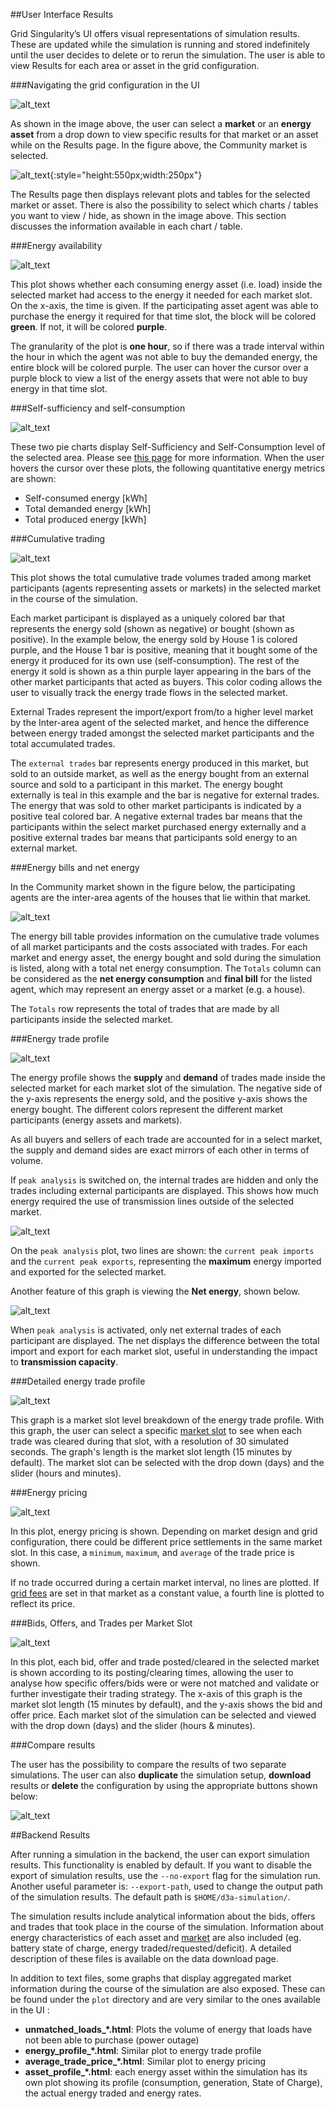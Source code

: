 ##User Interface Results

Grid Singularity’s UI offers visual representations of simulation results. These are updated while the simulation is running and stored indefinitely until the user decides to delete or to rerun the simulation. The user is able to view Results for each area or asset in the grid configuration.

###Navigating the grid configuration in the UI

![alt_text](img/results-1.png)

As shown in the image above, the user can select a **market** or an **energy asset** from a drop down to view specific results for that market or an asset while on the Results page. In the figure above, the Community market is selected.

![alt_text](img/results-2.png){:style="height:550px;width:250px"}

The Results page then displays relevant plots and tables for the selected market or asset. There is also the possibility to select which charts / tables you want to view / hide, as shown in the image above. This section discusses the information available in each chart / table.

###Energy availability

![alt_text](img/results-3.png)

This plot shows whether each consuming energy asset (i.e. load) inside the selected market had access to the energy it needed for each market slot. On the x-axis, the time is given. If the participating asset agent was able to purchase the energy it required for that time slot, the block will be colored **green**. If not, it will be colored **purple**.

The granularity of the plot is **one hour**, so if there was a trade interval within the hour in which the agent was not able to buy the demanded energy, the entire block will be colored purple. The user can hover the cursor over a purple block to view a list of the energy assets that were not able to buy energy in that time slot.

###Self-sufficiency and self-consumption

![alt_text](img/results-4.png)

These two pie charts display Self-Sufficiency and Self-Consumption level of the selected area. Please see [this page](self-sufficiency-consumption.md) for more information. When the user hovers the cursor over these plots, the following quantitative energy metrics are shown:

*   Self-consumed energy [kWh]
*   Total demanded energy [kWh]
*   Total produced energy [kWh]

###Cumulative trading

![alt_text](img/results-5.png)

This plot shows the total cumulative trade volumes traded among market participants (agents representing assets or markets) in the selected market in the course of the simulation. 

Each market participant is displayed as a uniquely colored bar that represents the energy sold (shown as negative) or bought (shown as positive). In the example below, the energy sold by House 1 is colored purple, and the House 1 bar is positive, meaning that it bought some of the energy it produced for its own use (self-consumption). The rest of the energy it sold is shown as a thin purple layer appearing in the bars of the other market participants that acted as buyers. This color coding allows the user to visually track the energy trade flows in the selected market.

External Trades represent the import/export from/to a higher level market by the Inter-area agent of the selected market, and hence the difference between energy traded amongst the selected market participants and the total accumulated trades.

The `external trades` bar represents energy produced in this market, but sold to an outside market, as well as the energy bought from an external source and sold to a participant in this market. The energy bought externally is teal in this example and the bar is negative for external trades. The energy that was sold to other market participants is indicated by a positive teal colored bar. A negative external trades bar means that the participants within the select market purchased energy externally and a positive external trades bar means that participants sold energy to an external market.

###Energy bills and net energy

In the Community market shown in the figure below, the participating agents are the inter-area agents of the houses that lie within that market.

![alt_text](img/results-6.png)

The energy bill table provides information on the cumulative trade volumes of all market participants and the costs associated with trades. For each market and energy asset, the energy bought and sold during the simulation is listed, along with a total net energy consumption. The `Totals` column can be considered as the **net energy consumption** and **final bill** for the listed agent, which may represent an energy asset or a market (e.g. a house).

The `Totals` row represents the total of trades that are made by all participants inside the selected market.

###Energy trade profile

![alt_text](img/results-7.png)

The energy profile shows the **supply** and **demand** of trades made inside the selected market for each market slot of the simulation. The negative side of the y-axis represents the energy sold, and the positive y-axis shows the energy bought. The different colors represent the different market participants (energy assets and markets).

As all buyers and sellers of each trade are accounted for in a select market, the supply and demand sides are exact mirrors of each other in terms of volume.

If `peak analysis` is switched on, the internal trades are hidden and only the trades including external participants are displayed. This shows how much energy required the use of transmission lines outside of the selected market.

![alt_text](img/results-8.png)

On the `peak analysis` plot, two lines are shown: the `current peak imports` and the `current peak exports`, representing the **maximum** energy imported and exported for the selected market.

Another feature of this graph is viewing the **Net energy**, shown below.

![alt_text](img/results-9.png)


When `peak analysis` is activated, only net external trades of each participant are displayed. The net displays the difference between the total import and export for each market slot, useful in understanding the impact to **transmission capacity**.

###Detailed energy trade profile

![alt_text](img/results-10.png)

This graph is a market slot level breakdown of the energy trade profile. With this graph, the user can select a specific [market slot](markets.md) to see when each trade was cleared during that slot, with a resolution of 30 simulated seconds. The graph's length is the market slot length (15 minutes by default). The market slot can be selected with the drop down (days) and the slider (hours and minutes).

###Energy pricing

![alt_text](img/results-11.png)

In this plot, energy pricing is shown. Depending on market design and grid configuration, there could be different price settlements in the same market slot. In this case, a `minimum`, `maximum`, and `average` of the trade price is shown.

If no trade occurred during a certain market interval, no lines are plotted. If [grid fees](grid-fees.md) are set in that market as a constant value, a fourth line is plotted to reflect its price.

###Bids, Offers, and Trades per Market Slot

![alt_text](img/results-12.png)

In this plot, each bid, offer and trade posted/cleared in the selected market is shown according to its posting/clearing times, allowing the user to analyse how specific offers/bids were or were not matched and validate or further investigate their trading strategy. The x-axis of this graph is the market slot length (15 minutes by default), and the y-axis shows the bid and offer price. Each market slot of the simulation can be selected and viewed with the drop down (days) and the slider (hours & minutes).

###Compare results

The user has the possibility to compare the results of two separate simulations. The user can also **duplicate** the simulation setup, **download** results or **delete** the configuration by using the appropriate buttons shown below:

![alt_text](img/results-13.png)

##Backend Results

After running a simulation in the backend, the user can export simulation results. This functionality is enabled by default. If you want to disable the export of simulation results, use the `--no-export` flag for the simulation run. Another useful parameter is: `--export-path`, used to change the output path of the simulation results. The default path is `$HOME/d3a-simulation/`.

The simulation results include analytical information about the bids, offers and trades that took place in the course of the simulation. Information about energy characteristics of each asset and [market](model-markets.md) are also included (eg. battery state of charge, energy traded/requested/deficit). A detailed description of these files is available on the data download page.

In addition to text files, some graphs that display aggregated market information during the course of the simulation are also exposed. These can be found under the `plot` directory and are very similar to the ones available in the UI :

*   **unmatched_loads_*.html**: Plots the volume of energy that loads have not been able to purchase (power outage)
*   **energy_profile_*.html**: Similar plot to energy trade profile
*   **average_trade_price_*.html**: Similar plot to energy pricing
*   **asset_profile_*.html**: each energy asset within the simulation has its own plot showing its profile (consumption, generation, State of Charge), the actual energy traded and energy rates.